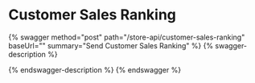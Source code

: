 # Customer Sales Ranking

{% swagger method="post" path="/store-api/customer-sales-ranking" baseUrl="" summary="Send Customer Sales Ranking" %}
{% swagger-description %}

{% endswagger-description %}
{% endswagger %}
